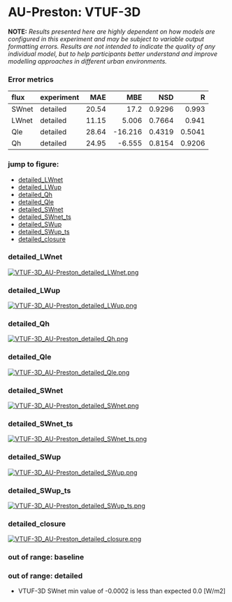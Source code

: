 # AU-Preston: VTUF-3D

**NOTE:** *Results presented here are highly dependent on how models are configured in this experiment and may be subject to variable output formatting errors. Results are not intended to indicate the quality of any individual model, but to help participants better understand and improve modelling approaches in different urban environments.*

### Error metrics

| flux   | experiment   |   MAE |     MBE |    NSD |      R |
|:-------|:-------------|------:|--------:|-------:|-------:|
| SWnet  | detailed     | 20.54 |  17.2   | 0.9296 | 0.993  |
| LWnet  | detailed     | 11.15 |   5.006 | 0.7664 | 0.941  |
| Qle    | detailed     | 28.64 | -16.216 | 0.4319 | 0.5041 |
| Qh     | detailed     | 24.95 |  -6.555 | 0.8154 | 0.9206 |

### jump to figure:
 - [detailed_LWnet](#detailed_lwnet)
 - [detailed_LWup](#detailed_lwup)
 - [detailed_Qh](#detailed_qh)
 - [detailed_Qle](#detailed_qle)
 - [detailed_SWnet](#detailed_swnet)
 - [detailed_SWnet_ts](#detailed_swnet_ts)
 - [detailed_SWup](#detailed_swup)
 - [detailed_SWup_ts](#detailed_swup_ts)
 - [detailed_closure](#detailed_closure)

### <a name="detailed_lwnet"></a>detailed_LWnet
[![VTUF-3D_AU-Preston_detailed_LWnet.png](VTUF-3D_AU-Preston_detailed_LWnet.png)](VTUF-3D_AU-Preston_detailed_LWnet.png)

### <a name="detailed_lwup"></a>detailed_LWup
[![VTUF-3D_AU-Preston_detailed_LWup.png](VTUF-3D_AU-Preston_detailed_LWup.png)](VTUF-3D_AU-Preston_detailed_LWup.png)

### <a name="detailed_qh"></a>detailed_Qh
[![VTUF-3D_AU-Preston_detailed_Qh.png](VTUF-3D_AU-Preston_detailed_Qh.png)](VTUF-3D_AU-Preston_detailed_Qh.png)

### <a name="detailed_qle"></a>detailed_Qle
[![VTUF-3D_AU-Preston_detailed_Qle.png](VTUF-3D_AU-Preston_detailed_Qle.png)](VTUF-3D_AU-Preston_detailed_Qle.png)

### <a name="detailed_swnet"></a>detailed_SWnet
[![VTUF-3D_AU-Preston_detailed_SWnet.png](VTUF-3D_AU-Preston_detailed_SWnet.png)](VTUF-3D_AU-Preston_detailed_SWnet.png)

### <a name="detailed_swnet_ts"></a>detailed_SWnet_ts
[![VTUF-3D_AU-Preston_detailed_SWnet_ts.png](VTUF-3D_AU-Preston_detailed_SWnet_ts.png)](VTUF-3D_AU-Preston_detailed_SWnet_ts.png)

### <a name="detailed_swup"></a>detailed_SWup
[![VTUF-3D_AU-Preston_detailed_SWup.png](VTUF-3D_AU-Preston_detailed_SWup.png)](VTUF-3D_AU-Preston_detailed_SWup.png)

### <a name="detailed_swup_ts"></a>detailed_SWup_ts
[![VTUF-3D_AU-Preston_detailed_SWup_ts.png](VTUF-3D_AU-Preston_detailed_SWup_ts.png)](VTUF-3D_AU-Preston_detailed_SWup_ts.png)

### <a name="detailed_closure"></a>detailed_closure
[![VTUF-3D_AU-Preston_detailed_closure.png](VTUF-3D_AU-Preston_detailed_closure.png)](VTUF-3D_AU-Preston_detailed_closure.png)

### out of range: baseline


### out of range: detailed

 - VTUF-3D SWnet min value of -0.0002 is less than expected 0.0 [W/m2]

